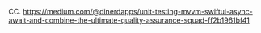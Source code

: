 CC. https://medium.com/@dinerdapps/unit-testing-mvvm-swiftui-async-await-and-combine-the-ultimate-quality-assurance-squad-ff2b1961bf41